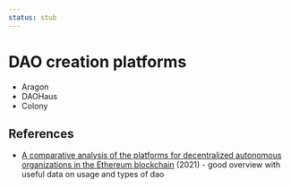 ```yaml
---
status: stub
---
```


# DAO creation platforms

* Aragon
* DAOHaus
* Colony

## References

* [A comparative analysis of the platforms for decentralized autonomous organizations in the Ethereum blockchain](https://jisajournal.springeropen.com/articles/10.1186/s13174-021-00139-6) (2021) - good overview with useful data on usage and types of dao